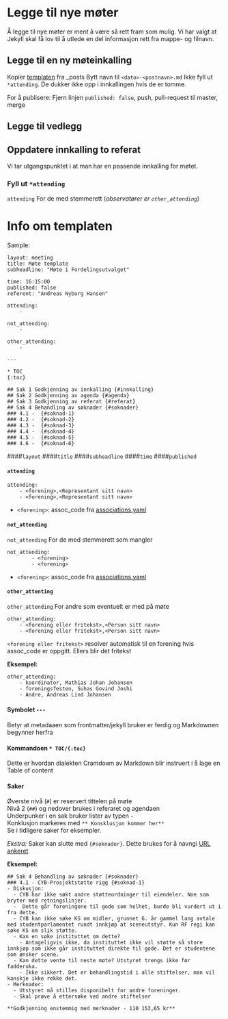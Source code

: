 # Legge til nye møter

Å legge til nye møter er ment å være så rett fram som mulig. Vi har valgt at Jekyll skal få lov til å utlede en del informasjon rett fra mappe- og filnavn.



## Legge til en ny møteinkalling

Kopier [templaten](../../_posts/2018-06-11-Template.md) fra _posts
Bytt navn til ```<dato>-<postnavn>.md```
Ikke fyll ut ```*attending```. De dukker ikke opp i innkallingen hvis de er tomme.


For å publisere:
Fjern linjen ```published: false```, push, pull-request til master, merge
## Legge til vedlegg


## Oppdatere innkalling to referat

Vi tar utgangspunktet i at man har en passende innkalling for møtet.

### Fyll ut ```*attending```

```attending``` For de med stemmerett (*observatører er ```other_attending```*)

    
# Info om templaten
Sample:
```
layout: meeting
title: Møte template
subheadline: "Møte i Fordelingsutvalget"

time: 16:15:00
published: false
referent: "Andreas Nyborg Hansen"

attending:
    - 

not_attending:
    -

other_attending:
    -

---

* TOC
{:toc}

## Sak 1 Godkjenning av innkalling {#innkalling}
## Sak 2 Godkjenning av agenda {#agenda}
## Sak 3 Godkjenning av referat {#referat}
## Sak 4 Behandling av søknader {#soknader}
### 4.1 -  {#soknad-1}
### 4.2 -  {#soknad-2}
### 4.3 -  {#soknad-3}
### 4.4 -  {#soknad-4}
### 4.5 -  {#soknad-5}
### 4.6 -  {#soknad-6}
```

####```layout```
####```title```
####```subheadline```
####```time```
####```published```


#### ```attending```
```
attending:
    - <forening>,<Representant sitt navn>
    - <forening>,<Representant sitt navn>
```

* ```<forening>```: assoc_code fra [associations.yaml](../_data/associations.yaml)  
    

#### ```not_attending```

```not_attending``` For de med stemmerett som mangler

```
not_attending:
        - <forening>
        - <forening>
``` 
* ```<forening>```: assoc_code fra [associations.yaml](../_data/associations.yaml)  


#### ```other_attenting```
```other_attending``` For andre som eventuelt er med på møte

```
other_attending:
    - <forening eller fritekst>,<Person sitt navn>
    - <forening eller fritekst>,<Person sitt navn>
```

```<forening eller fritekst>``` resolver automatisk til en forening hvis assoc_code er oppgitt. Ellers blir det fritekst

**Eksempel:**
```
other_attending:
    - koordinator, Mathias Johan Johansen
    - foreningsfesten, Suhas Govind Joshi
    - Andre, Andreas Lind Johansen

```

#### Symbolet ```---```

Betyr at metadaaen som frontmatter/jekyll bruker er ferdig og Markdownen begynner herfra

#### Kommandoen ```* TOC/{:toc}```
Dette er hvordan dialekten Cramdown av Markdown blir instruert i å lage en Table of content


#### Saker

Øverste nivå (```#```) er reservert tittelen på møte  
Nivå 2 (```##```) og nedover brukes i referaret og agendaen  
Underpunker i en sak bruker lister av typen ```-```  
Konklusjon markeres med ```** Konsklusjon kommer her**```  
Se i tidligere saker for eksempler.  

*Ekstra:* Saker kan slutte med ```{#soknader}```. Dette brukes for å navngi [URL ankeret](https://html.com/anchors-links)

**Eksempel:**

```
## Sak 4 Behandling av søknader {#soknader}
### 4.1 - CYB-Prosjektstøtte rigg {#soknad-1}
- Diskusjon:
  - CYB har ikke søkt andre støtteordninger til eiendeler. Noe som bryter med retningslinjer.
  -  Dette går foreningene til gode som helhet, burde bli vurdert ut i fra dette.
  - CYB kan ikke søke KS om midler, grunnet 6. år gammel lang avtale med studentparlamentet rundt innkjøp at sceneutstyr. Kun RF regi kan søke KS om slik støtte.
  - Kan en søke instituttet om dette?
    - Antageligvis ikke, da instituttet ikke vil støtte så store innkjøp som ikke går instituttet direkte til gode. Det er studentene som ønsker scene.
  - Kan dette vente til neste møte? Utstyret trengs ikke før fadderuka.
    - Ikke sikkert. Det er behandlingstid i alle stiftelser, man vil kanskje ikke rekke det.
- Merknader:
  - Utstyret må stilles disponibelt for andre foreninger.
  - Skal prøve å ettersøke ved andre stiftelser

**Godkjenning enstemmig med merknader - 110 153,65 kr** 
```